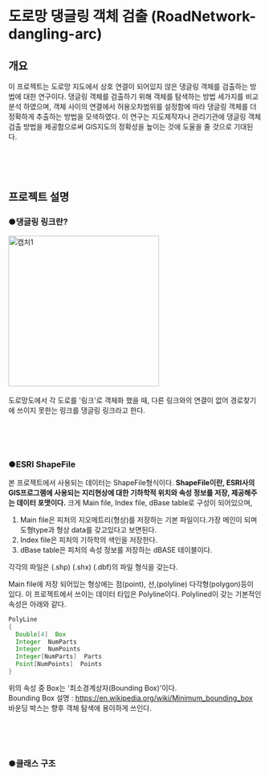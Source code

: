 도로망 댕글링 객체 검출 (RoadNetwork-dangling-arc)
==================================================
개요
----
이 프로젝트는 도로망 지도에서 상호 연결이 되어있지 않은 댕글링 객체를 검출하는 방법에 대한 연구이다. 댕글링 객체를 검출하기 위해 객체를 탐색하는 방법 세가지를 비교 분석 하였으며, 객체 사이의 연결에서 허용오차범위를 설정함에 따라 댕글링 객체를 더 정확하게 추출하는 방법을 모색하였다. 이 연구는 지도제작자나 관리기관에 댕글링 객체 검출 방법을 제공함으로써 GIS지도의 정확성을 높이는 것에 도울을 줄 것으로 기대된다.


<br>
<br>
<br>


프로젝트 설명
------------

### ●댕글링 링크란?

<div>
<img width="300" alt="캡처1" src="https://user-images.githubusercontent.com/60821744/92328772-0786df80-f09e-11ea-8542-70aa51b88216.PNG">
</div>

<br>
도로망도에서 각 도로를 '링크'로 객체화 했을 때, 다른 링크와의 연결이 없어 경로찾기에 쓰이지 못한는 링크를 댕글링 링크라고 한다.   

<br><br><br>

### ●ESRI ShapeFile
본 프로젝트에서 사용되는 데이터는 ShapeFile형식이다. **ShapeFile이란, ESRI사의 GIS프로그램에 사용되는 지리현상에 대한 기하학적 위치와 속성 정보를 저장, 제공해주는 데이터 포맷이다.**
크게 Main file, Index file, dBase table로 구성이 되어있으며,
<br>
1. Main file은 피처의 지오메트리(형상)를 저장하는 기본 파일이다.가장 메인이 되며 도형type과 형상 data를 갖고있다고 보면된다.   
2. Index file은 피처의 기하학의 색인을 저장한다.   
3. dBase  table은 피처의 속성 정보를 저장하는 dBASE 테이블이다.   

각각의 파일은 (.shp) (.shx) (.dbf)의 파일 형식을 갖는다.<br>

Main file에 저장 되어있는 형상에는 점(point), 선,(polyline) 다각형(polygon)등이 있다. 이 프로젝트에서 쓰이는 데이터 타입은 Polyline이다. Polylined이 갖는 기본적인 속성은 아래와 같다.

```java
PolyLine
{
  Double[4]  Box
  Integer  NumParts
  Integer  NumPoints
  Integer[NumParts]  Parts
  Point[NumPoints]  Points
}
```
위의 속성 중 Box는 '최소경계상자(Bounding Box)'이다.<br>
Bounding Box 설명 : https://en.wikipedia.org/wiki/Minimum_bounding_box <br>
바운딩 박스는 향후 객체 탐색에 용이하게 쓰인다.

<br><br><br>

### ●클래스 구조
